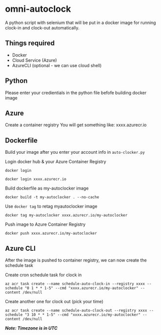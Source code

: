 # omni-autoclock
A python script with selenium that will be put in a docker image for running clock-in and clock-out automatically.

## Things required
- Docker
- Cloud Service (Azure)
- AzureCLI (optional - we can use cloud shell)

## Python
Please enter your credientials in the python file befofe building docker image

## Azure
Create a container registry 
You will get something like: xxxx.azurecr.io

## Dockerfile
Build your image after you enter your account info in `auto-clocker.py`

Login docker hub & your Azure Container Registry
```
docker login
```
```
docker login xxxx.azurecr.io
```

Build dockerfile as my-autoclocker image
```
docker build -t my-autoclocker . --no-cache
```

Use `docker tag` to retag myautoclocker image
```
docker tag my-autoclocker xxxx.azurecr.io/my-autoclocker
```

Push image to Azure Container Registry
```
docker push xxxx.azurecr.io/my-autoclocker
```

## Azure CLI
After the image is pushed to container registry, we can now create the schedule task

Create cron schedule task for clock in
```
az acr task create --name schedule-auto-clock-in --registry xxxx --schedule "0 1 * * 1-5" --cmd "xxxx.azurecr.io/my-autoclocker" --content /dev/null
```

Create another one for clock out (pick your time)
```
az acr task create --name schedule-auto-clock-out --registry xxxx --schedule "3 10 * * 1-5" --cmd "xxxx.azurecr.io/my-autoclocker" --content /dev/null
```

***Note: Timezone is in UTC***
